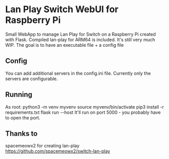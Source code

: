 # Lan Play Switch WebUI for Raspberry Pi

Small WebApp to manage Lan Play for Switch  on a Raspberry Pi created with Flask.
Compiled lan-play for ARM64 is included.
It's still very much WIP.
The goal is to have an executable file + a config file


## Config

You can add additional servers in the config.ini file.
Currently only the servers are configurable. 


## Running
As root:
    python3 -m venv myvenv
    source myvenv/bin/activate
    pip3 install -r requirements.txt
    flask run --host <ip of raspberry>
It'll run on port 5000 - you probably have to open the port.
## Thanks to
spacemeowx2 for creating lan-play
https://github.com/spacemeowx2/switch-lan-play

